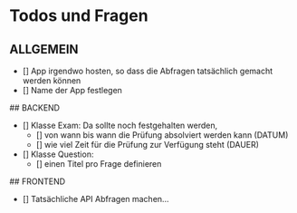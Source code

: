# Todos und Fragen

## ALLGEMEIN

- [] App irgendwo hosten, so dass die Abfragen tatsächlich gemacht werden können
- [] Name der App festlegen

## BACKEND

- [] Klasse Exam: Da sollte noch festgehalten werden,
  - [] von wann bis wann die Prüfung absolviert werden kann (DATUM)
  - [] wie viel Zeit für die Prüfung zur Verfügung steht (DAUER)
- [] Klasse Question:
  - [] einen Titel pro Frage definieren

## FRONTEND

- [] Tatsächliche API Abfragen machen…
